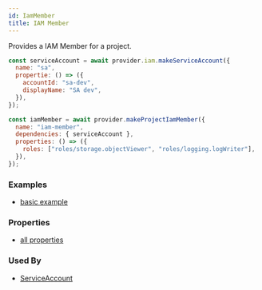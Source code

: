 ```yaml
---
id: IamMember
title: IAM Member
---
```


Provides a IAM Member for a project.

```js
const serviceAccount = await provider.iam.makeServiceAccount({
  name: "sa",
  propertie: () => ({
    accountId: "sa-dev",
    displayName: "SA dev",
  }),
});

const iamMember = await provider.makeProjectIamMember({
  name: "iam-member",
  dependencies: { serviceAccount },
  properties: () => ({
    roles: ["roles/storage.objectViewer", "roles/logging.logWriter"],
  }),
});
```

### Examples

- [basic example](https://github.com/grucloud/grucloud/blob/main/examples/google/iam/iac.js#L7)

### Properties

- [all properties](https://cloud.google.com/compute/docs/reference/rest/v1/addresses/insert#request-body)

### Used By

- [ServiceAccount](./ServiceAccount)
